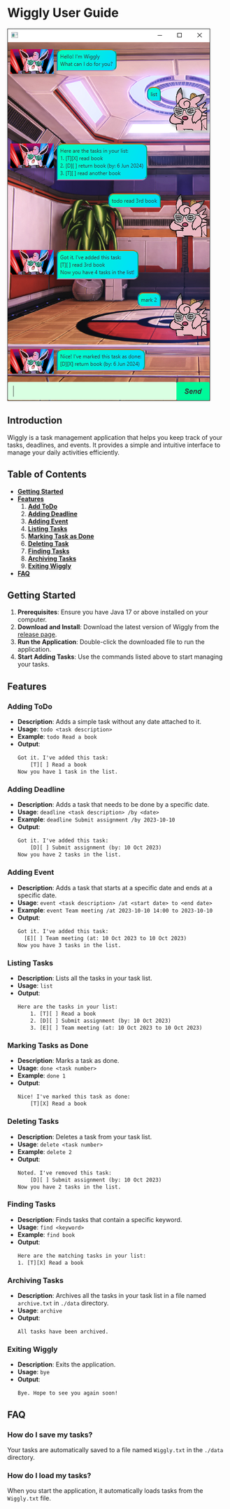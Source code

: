 # Wiggly User Guide

![Ui.png](Ui.png)

## Introduction
Wiggly is a task management application that helps you keep track of your tasks, deadlines, and events. It provides a simple and intuitive interface to manage your daily activities efficiently.

## Table of Contents
- [**Getting Started**](#getting-started)
- [**Features**](#features)
    1. [**Add ToDo**](#adding-todo)
    2. [**Adding Deadline**](#adding-deadline)
    3. [**Adding Event**](#adding-event)
    4. [**Listing Tasks**](#listing-tasks)
    5. [**Marking Task as Done**](#marking-tasks-as-done)
    6. [**Deleting Task**](#deleting-tasks)
    7. [**Finding Tasks**](#finding-tasks)
    8. [**Archiving Tasks**](#archiving-tasks)
    9. [**Exiting Wiggly**](#exiting-wiggly)
- [**FAQ**](#faq)

## Getting Started
1. **Prerequisites**: Ensure you have Java 17 or above installed on your computer.
2. **Download and Install**: Download the latest version of Wiggly from the [release page](https://github.com/amoschee/ip/releases).
3. **Run the Application**: Double-click the downloaded file to run the application.
4. **Start Adding Tasks**: Use the commands listed above to start managing your tasks.

## Features

### Adding ToDo

- **Description**: Adds a simple task without any date attached to it.
- **Usage**: `todo <task description>`
- **Example**: `todo Read a book`
- **Output**:
    ```
    Got it. I've added this task:
        [T][ ] Read a book
    Now you have 1 task in the list.
    ```
  
### Adding Deadline

- **Description**: Adds a task that needs to be done by a specific date.
- **Usage**: `deadline <task description> /by <date>`
- **Example**: `deadline Submit assignment /by 2023-10-10`
- **Output**:
    ```
    Got it. I've added this task:
        [D][ ] Submit assignment (by: 10 Oct 2023)
    Now you have 2 tasks in the list.
    ```
  
### Adding Event

- **Description**: Adds a task that starts at a specific date and ends at a specific date.
- **Usage**: `event <task description> /at <start date> to <end date>`
- **Example**: `event Team meeting /at 2023-10-10 14:00 to 2023-10-10`
- **Output**:
  ```
  Got it. I've added this task:
    [E][ ] Team meeting (at: 10 Oct 2023 to 10 Oct 2023)
  Now you have 3 tasks in the list.
  ```
### Listing Tasks

- **Description**: Lists all the tasks in your task list.
- **Usage**: `list`
- **Output**:
  ```
  Here are the tasks in your list:
      1. [T][ ] Read a book
      2. [D][ ] Submit assignment (by: 10 Oct 2023)
      3. [E][ ] Team meeting (at: 10 Oct 2023 to 10 Oct 2023)
  ```
  
### Marking Tasks as Done

- **Description**: Marks a task as done.
- **Usage**: `done <task number>`
- **Example**: `done 1`
- **Output**:
    ```
    Nice! I've marked this task as done:
        [T][X] Read a book
    ```
### Deleting Tasks

- **Description**: Deletes a task from your task list.
- **Usage**: `delete <task number>`
- **Example**: `delete 2`
- **Output**:
    ```
    Noted. I've removed this task:
        [D][ ] Submit assignment (by: 10 Oct 2023)
    Now you have 2 tasks in the list.
    ```
### Finding Tasks

- **Description**: Finds tasks that contain a specific keyword.
- **Usage**: `find <keyword>`
- **Example**: `find book`
- **Output**:
    ```
    Here are the matching tasks in your list:
    1. [T][X] Read a book
    ```
  
### Archiving Tasks
- **Description**: Archives all the tasks in your task list in a file named `archive.txt` in `./data` directory.
- **Usage**: `archive`
- **Output**:
    ```
    All tasks have been archived.
    ```
  
### Exiting Wiggly

- **Description**: Exits the application.
- **Usage**: `bye`
- **Output**:
    ```
    Bye. Hope to see you again soon!
    ```

## FAQ

### How do I save my tasks?

Your tasks are automatically saved to a file named `Wiggly.txt` in the `./data` directory.

### How do I load my tasks?

When you start the application, it automatically loads tasks from the `Wiggly.txt` file.